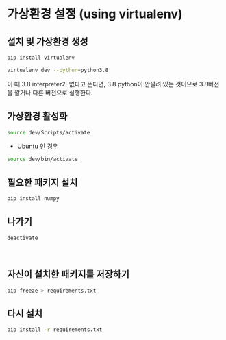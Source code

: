 # 가상환경 설정 (using virtualenv)


## 설치 및 가상환경 생성

```bash
pip install virtualenv

virtualenv dev --python=python3.8
```

이 때 3.8 interpreter가 없다고 뜬다면, 3.8 python이 안깔려 있는 것이므로 3.8버전을 깔거나 다른 버전으로 실행한다.

## 가상환경 활성화

```bash
source dev/Scripts/activate
```

- Ubuntu 인 경우

```bash
source dev/bin/activate
```

## 필요한 패키지 설치

```bash
pip install numpy
```

## 나가기

```bash
deactivate
```

<br>

## 자신이 설치한 패키지를 저장하기

```bash
pip freeze > requirements.txt
```

## 다시 설치

```bash
pip install -r requirements.txt
```

<br>
